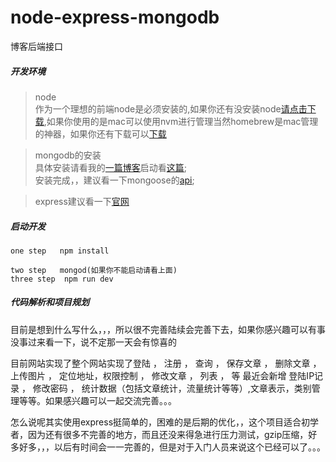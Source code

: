 # node-express-mongodb
博客后端接口

##### 开发环境
 > node <br/>
 作为一个理想的前端node是必须安装的,如果你还有没安装node[请点击下载](http://nodejs.cn/),如果你使用的是mac可以使用nvm进行管理当然homebrew是mac管理的神器，如果你还有下载可以[下载](https://brew.sh/)<br/>

 >mongodb的安装 <br/>
具体安装请看我的[一篇博客](http://blog.csdn.net/zhanglongdream/article/details/70231261)启动看[这篇](http://blog.csdn.net/zhanglongdream/article/details/72911949);<br/>
>安装完成，，建议看一下mongoose的[api](http://mongoosejs.com/);<br/>

 >express建议看一下[官网](http://www.expressjs.com.cn/4x/api.html)<br/>

 ##### 启动开发
  ```
  one step   npm install

  two step   mongod(如果你不能启动请看上面)
  three step  npm run dev
  ``` 
##### 代码解析和项目规划

目前是想到什么写什么，，，所以很不完善陆续会完善下去，如果你感兴趣可以有事没事过来看一下，说不定那一天会有惊喜的

目前网站实现了整个网站实现了登陆 ， 注册 ， 查询 ， 保存文章 ， 删除文章 ， 上传图片 ， 定位地址，权限控制 ， 修改文章 ， 列表 ， 等
最近会新增 登陆IP记录 ， 修改密码 ， 统计数据（包括文章统计，流量统计等等）,文章表示，类别管理等等。如果感兴趣可以一起交流完善。。。

怎么说呢其实使用express挺简单的，困难的是后期的优化，，这个项目适合初学者，因为还有很多不完善的地方，而且还没来得急进行压力测试，gzip压缩，好多好多，，，以后有时间会一一完善的，但是对于入门人员来说这个已经可以了。。。

